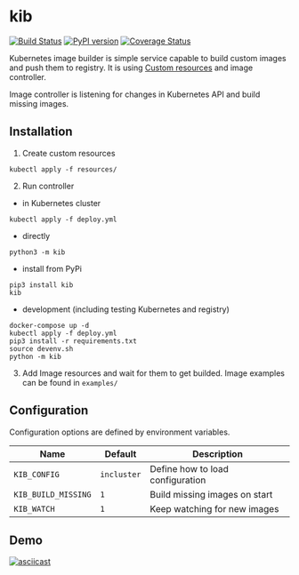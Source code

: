 # kib

[![Build Status](https://travis-ci.org/tomkukral/kib.svg?branch=master)](https://travis-ci.org/tomkukral/kib)
[![PyPI version](https://badge.fury.io/py/kib.svg)](https://badge.fury.io/py/kib)
[![Coverage Status](https://coveralls.io/repos/github/tomkukral/kib/badge.svg?branch=master)](https://coveralls.io/github/tomkukral/kib?branch=master)

Kubernetes image builder is simple service capable to build custom images and push them to registry. It is using [Custom resources](https://kubernetes.io/docs/concepts/api-extension/custom-resources/) and image controller.

Image controller is listening for changes in Kubernetes API and build missing images.

## Installation

1. Create custom resources

```
kubectl apply -f resources/
```

2. Run controller

* in Kubernetes cluster

```
kubectl apply -f deploy.yml
```

* directly

```
python3 -m kib
```

* install from PyPi

```
pip3 install kib
kib
```

* development (including testing Kubernetes and registry)

```
docker-compose up -d
kubectl apply -f deploy.yml
pip3 install -r requirements.txt
source devenv.sh
python -m kib
```

3. Add Image resources and wait for them to get builded. Image examples can be found in `examples/`

## Configuration

Configuration options are defined by environment variables.

Name | Default | Description
--- | --- | ---
`KIB_CONFIG` | `incluster` | Define how to load configuration
`KIB_BUILD_MISSING` | `1` | Build missing images on start
`KIB_WATCH` | `1` | Keep watching for new images

## Demo

[![asciicast](https://asciinema.org/a/137445.png)](https://asciinema.org/a/137445)
